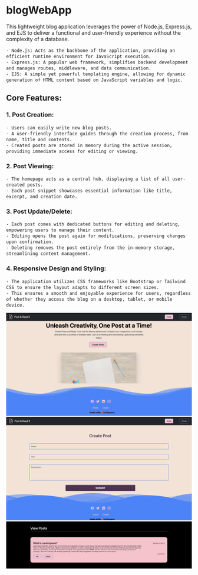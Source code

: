 # blogWebApp
This lightweight blog application leverages the power of Node.js, Express.js, and EJS to deliver a functional and user-friendly experience without the complexity of a database.

    - Node.js: Acts as the backbone of the application, providing an efficient runtime environment for JavaScript execution.
    - Express.js: A popular web framework, simplifies backend development and manages routes, middleware, and data communication.
    - EJS: A simple yet powerful templating engine, allowing for dynamic generation of HTML content based on JavaScript variables and logic.

## Core Features:

### 1. Post Creation:

    - Users can easily write new blog posts.
    - A user-friendly interface guides through the creation process, from name, title and contents.
    - Created posts are stored in memory during the active session, providing immediate access for editing or viewing.

### 2. Post Viewing:

    - The homepage acts as a central hub, displaying a list of all user-created posts.
    - Each post snippet showcases essential information like title, excerpt, and creation date.

### 3. Post Update/Delete:

    - Each post comes with dedicated buttons for editing and deleting, empowering users to manage their content.
    - Editing opens the post again for modifications, preserving changes upon confirmation.
    - Deleting removes the post entirely from the in-memory storage, streamlining content management.

### 4. Responsive Design and Styling:

    - The application utilizes CSS frameworks like Bootstrap or Tailwind CSS to ensure the layout adapts to different screen sizes.
    - This ensures a smooth and enjoyable experience for users, regardless of whether they access the blog on a desktop, tablet, or mobile device.
    
![home_page](https://github.com/avant-garde-cracker/blogWebApp/blob/main/screenshot-1.png)
![create_post_page](https://github.com/avant-garde-cracker/blogWebApp/blob/main/screenshot-2.png)
![view_posts](https://github.com/avant-garde-cracker/blogWebApp/blob/main/screenshot-3.png)
